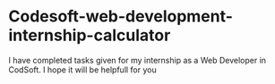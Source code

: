 # Codesoft-web-development-internship-calculator
I have completed tasks given for my internship as a Web Developer in CodSoft. I hope it will be helpfull for you
